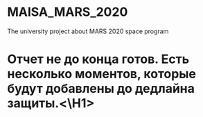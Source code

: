 # MAISA_MARS_2020
The university project about MARS 2020 space program
<H1>Отчет не до конца готов. Есть несколько моментов, которые будут добавлены до дедлайна защиты.<\H1>
